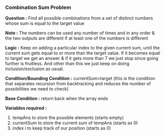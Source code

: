 ### Combination Sum Problem

**Question :** Find all possible combinations from a set of distinct numbers whose sum is equal to the target value

**Note :** The numbers can be used any number of times and in any order & the two outputs are different if at least one of the numbers is different

**Logic :** Keep on adding a particular index to the given current sum, until the current sum gets equal to or more than the target value. If it becomes equal to target we get an answer & if it gets more than 7 we just stop since going further is fruitless. And other than this we just keep on doing inclusion/exclusion as usual.

**Condition/Bounding Condition :** currentSum>target (this is the condition that separates recursion from backtracking and reduces the number of possibilities we need to check)

**Base Condition :** return back when the array ends

**Variables required :**
1. tempAns to store the possible elements (starts empty)
2. currentSum to store the current sum of tempAns (starts as 0)
3. index i to keep track of our position (starts as 0)